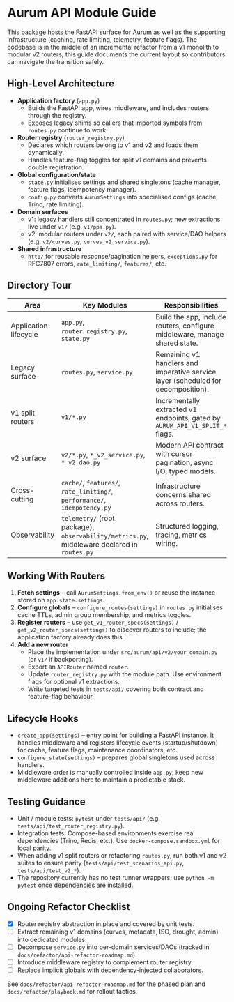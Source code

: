 # Aurum API Module Guide

This package hosts the FastAPI surface for Aurum as well as the supporting infrastructure (caching, rate limiting, telemetry, feature flags). The codebase is in the middle of an incremental refactor from a v1 monolith to modular v2 routers; this guide documents the current layout so contributors can navigate the transition safely.

## High-Level Architecture

- **Application factory** (`app.py`)
  - Builds the FastAPI app, wires middleware, and includes routers through the registry.
  - Exposes legacy shims so callers that imported symbols from `routes.py` continue to work.
- **Router registry** (`router_registry.py`)
  - Declares which routers belong to v1 and v2 and loads them dynamically.
  - Handles feature-flag toggles for split v1 domains and prevents double registration.
- **Global configuration/state**
  - `state.py` initialises settings and shared singletons (cache manager, feature flags, idempotency manager).
  - `config.py` converts `AurumSettings` into specialised configs (cache, Trino, rate limiting).
- **Domain surfaces**
  - v1: legacy handlers still concentrated in `routes.py`; new extractions live under `v1/` (e.g. `v1/ppa.py`).
  - v2: modular routers under `v2/`, each paired with service/DAO helpers (e.g. `v2/curves.py`, `curves_v2_service.py`).
- **Shared infrastructure**
  - `http/` for reusable response/pagination helpers, `exceptions.py` for RFC7807 errors, `rate_limiting/`, `features/`, etc.

## Directory Tour

| Area | Key Modules | Responsibilities |
| ---- | ----------- | ---------------- |
| Application lifecycle | `app.py`, `router_registry.py`, `state.py` | Build the app, include routers, configure middleware, manage shared state. |
| Legacy surface | `routes.py`, `service.py` | Remaining v1 handlers and imperative service layer (scheduled for decomposition). |
| v1 split routers | `v1/*.py` | Incrementally extracted v1 endpoints, gated by `AURUM_API_V1_SPLIT_*` flags. |
| v2 surface | `v2/*.py`, `*_v2_service.py`, `*_v2_dao.py` | Modern API contract with cursor pagination, async I/O, typed models. |
| Cross-cutting | `cache/`, `features/`, `rate_limiting/`, `performance/`, `idempotency.py` | Infrastructure concerns shared across routers. |
| Observability | `telemetry/` (root package), `observability/metrics.py`, middleware declared in `routes.py` | Structured logging, tracing, metrics wiring. |

## Working With Routers

1. **Fetch settings** – call `AurumSettings.from_env()` or reuse the instance stored on `app.state.settings`.
2. **Configure globals** – `configure_routes(settings)` in `routes.py` initialises cache TTLs, admin group membership, and metrics toggles.
3. **Register routers** – use `get_v1_router_specs(settings)` / `get_v2_router_specs(settings)` to discover routers to include; the application factory already does this.
4. **Add a new router**
   - Place the implementation under `src/aurum/api/v2/your_domain.py` (or `v1/` if backporting).
   - Export an `APIRouter` named `router`.
   - Update `router_registry.py` with the module path. Use environment flags for optional v1 extractions.
   - Write targeted tests in `tests/api/` covering both contract and feature-flag behaviour.

## Lifecycle Hooks

- `create_app(settings)` – entry point for building a FastAPI instance. It handles middleware and registers lifecycle events (startup/shutdown) for cache, feature flags, maintenance coordinators, etc.
- `configure_state(settings)` – prepares global singletons used across handlers.
- Middleware order is manually controlled inside `app.py`; keep new middleware additions here to maintain a predictable stack.

## Testing Guidance

- Unit / module tests: `pytest` under `tests/api/` (e.g. `tests/api/test_router_registry.py`).
- Integration tests: Compose-based environments exercise real dependencies (Trino, Redis, etc.). Use `docker-compose.sandbox.yml` for local parity.
- When adding v1 split routers or refactoring `routes.py`, run both v1 and v2 suites to ensure parity (`tests/api/test_scenarios_api.py`, `tests/api/test_v2_*`).
- The repository currently has no test runner wrappers; use `python -m pytest` once dependencies are installed.

## Ongoing Refactor Checklist

- [x] Router registry abstraction in place and covered by unit tests.
- [ ] Extract remaining v1 domains (curves, metadata, ISO, drought, admin) into dedicated modules.
- [ ] Decompose `service.py` into per-domain services/DAOs (tracked in `docs/refactor/api-refactor-roadmap.md`).
- [ ] Introduce middleware registry to complement router registry.
- [ ] Replace implicit globals with dependency-injected collaborators.

See `docs/refactor/api-refactor-roadmap.md` for the phased plan and `docs/refactor/playbook.md` for rollout tactics.
